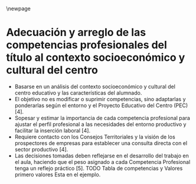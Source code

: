 \newpage

# Adecuación y arreglo de las competencias profesionales del título al contexto socioeconómico y cultural del centro
*   Basarse en un análisis del contexto socioeconómico y cultural del centro educativo y las características del alumnado.
*   El objetivo no es modificar o suprimir competencias, sino adaptarlas y ponderarlas según el entorno y el Proyecto Educativo del Centro (PEC) [4].
*   Sopesar y estimar la importancia de cada competencia profesional para ajustar el perfil profesional a las necesidades del entorno productivo y facilitar la inserción laboral [4].
*   Requiere contacto con los Consejos Territoriales y la visión de los prospectores de empresas para establecer una consulta directa con el sector productivo [4].
*   Las decisiones tomadas deben reflejarse en el desarrollo del trabajo en el aula, haciendo que el peso asignado a cada Competencia Profesional tenga un reflejo práctico [5].
TODO 
Tabla de competencias y Valores primero valores
Esta en el ejemplo.